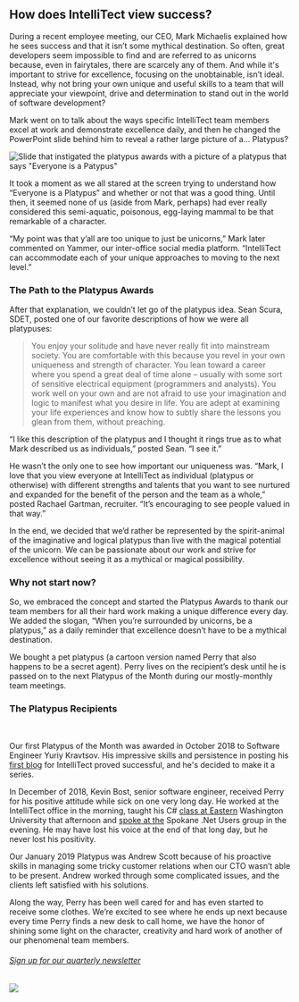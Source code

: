 

## How does IntelliTect view success?

During a recent employee meeting, our CEO, Mark Michaelis explained how he sees success and that it isn’t some mythical destination. So often, great developers seem impossible to find and are referred to as unicorns because, even in fairytales, there are scarcely any of them. And while it's important to strive for excellence, focusing on the unobtainable, isn’t ideal. Instead, why not bring your own unique and useful skills to a team that will appreciate your viewpoint, drive and determination to stand out in the world of software development?

Mark went on to talk about the ways specific IntelliTect team members excel at work and demonstrate excellence daily, and then he changed the PowerPoint slide behind him to reveal a rather large picture of a… Platypus?

![Slide that instigated the platypus awards with a picture of a platypus that says "Everyone is a Patypus"](https://intellitect.com/wp-content/uploads/2019/02/Platypus-slide-new.jpg "Why We Celebrate the Platypus Awards")

It took a moment as we all stared at the screen trying to understand how “Everyone is a Platypus” and whether or not that was a good thing. Until then, it seemed none of us (aside from Mark, perhaps) had ever really considered this semi-aquatic, poisonous, egg-laying mammal to be that remarkable of a character.

“My point was that y’all are too unique to just be unicorns,” Mark later commented on Yammer, our inter-office social media platform. “IntelliTect can accommodate each of your unique approaches to moving to the next level.”

### The Path to the Platypus Awards

After that explanation, we couldn’t let go of the platypus idea. Sean Scura, SDET, posted one of our favorite descriptions of how we were all platypuses:

> You enjoy your solitude and have never really fit into mainstream society. You are comfortable with this because you revel in your own uniqueness and strength of character. You lean toward a career where you spend a great deal of time alone – usually with some sort of sensitive electrical equipment (programmers and analysts). You work well on your own and are not afraid to use your imagination and logic to manifest what you desire in life. You are adept at examining your life experiences and know how to subtly share the lessons you glean from them, without preaching.

“I like this description of the platypus and I thought it rings true as to what Mark described us as individuals,” posted Sean. “I see it.”

He wasn’t the only one to see how important our uniqueness was. “Mark, I love that you view everyone at IntelliTect as individual (platypus or otherwise) with different strengths and talents that you want to see nurtured and expanded for the benefit of the person and the team as a whole,” posted Rachael Gartman, recruiter. “It’s encouraging to see people valued in that way.”



In the end, we decided that we’d rather be represented by the spirit-animal of the imaginative and logical platypus than live with the magical potential of the unicorn. We can be passionate about our work and strive for excellence without seeing it as a mythical or magical possibility.

### Why not start now?

So, we embraced the concept and started the Platypus Awards to thank our team members for all their hard work making a unique difference every day. We added the slogan, “When you’re surrounded by unicorns, be a platypus,” as a daily reminder that excellence doesn’t have to be a mythical destination.

We bought a pet platypus (a cartoon version named Perry that also happens to be a secret agent). Perry lives on the recipient’s desk until he is passed on to the next Platypus of the Month during our mostly-monthly team meetings.

### The Platypus Recipients

 



Our first Platypus of the Month was awarded in October 2018 to Software Engineer Yuriy Kravtsov. His impressive skills and persistence in posting his [first blog](https://intellitect.com/quickly-configure-asp-net-core-api-to-work-with-vue-cli-3/) for IntelliTect proved successful, and he's decided to make it a series.



In December of 2018, Kevin Bost, senior software engineer, received Perry for his positive attitude while sick on one very long day. He worked at the IntelliTect office in the morning, taught his C# [class at Eastern](https://intellitect.com/intellitect-today-teaching-at-eastern/) Washington University that afternoon and [spoke at the](https://intellitect.com/xamarin-forms-video/) Spokane .Net Users group in the evening. He may have lost his voice at the end of that long day, but he never lost his positivity.



Our January 2019 Platypus was Andrew Scott because of his proactive skills in managing some tricky customer relations when our CTO wasn’t able to be present. Andrew worked through some complicated issues, and the clients left satisfied with his solutions.

Along the way, Perry has been well cared for and has even started to receive some clothes. We’re excited to see where he ends up next because every time Perry finds a new desk to call home, we have the honor of shining some light on the character, creativity and hard work of another of our phenomenal team members.

###### [Sign up for our quarterly newsletter](https://bit.ly/2Nhro9T)

[![](https://intellitect.com/wp-content/uploads/2017/07/Click-here-to-sign-up-1-300x69.jpg)](https://bit.ly/2Nhro9T "Why We Celebrate the Platypus Awards")
